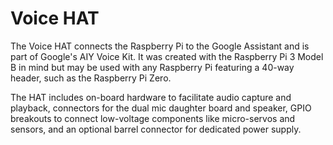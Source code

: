<!--
---
name: Voice HAT
class: board
type: audio,io
formfactor: HAT
manufacturer: Google
collected: Other
description: A voice kit made for Google Assistant
url: https://aiyprojects.withgoogle.com/voice
github: https://github.com/google/aiyprojects-raspbian
image: 'voice-hat.png'
pincount: 40
eeprom: yes
power:
  '1':
  '2':
ground:
  '6':
  '9':
  '14':
  '20':
  '25':
  '30':
  '34':
  '39':
pin:
  '7':
    name: Driver 0 Breakout
  '11':
    name: Driver 1 Breakout
  '12':
    name: I2S Clock
  '13':
    name: Driver 2 Breakout
  '15':
    name: Driver 3 Breakout
  '16':
    name: Button
    mode: input
    active: low
  '18':
    name: Servo 5 Breakout
  '22':
    name: LED
    mode: output
    active: high
  '29':
    name: Servo 3 Breakout
  '31':
    name: Servo 1 Breakout
  '32':
    name: Servo 4 Breakout
  '33':
    name: Servo 2 Breakout
  '35':
    name: I2S WS
  '36':
    name: Amp Shutdown
  '37':
    name: Servo 0 Breakout
  '38':
    name: I2S Data Input
  '40':
    name: I2S Data Output
install:
  'devices':
  - 'i2s'
-->
# Voice HAT

The Voice HAT connects the Raspberry Pi to the Google Assistant and is part of Google's AIY Voice Kit. It was created with the Raspberry Pi 3 Model B in mind but may be used with any Raspberry Pi featuring a 40-way header, such as the Raspberry Pi Zero.

The HAT includes on-board hardware to facilitate audio capture and playback, connectors for the dual mic daughter board and speaker, GPIO breakouts to connect low-voltage components like micro-servos and sensors, and an optional barrel connector for dedicated power supply.

